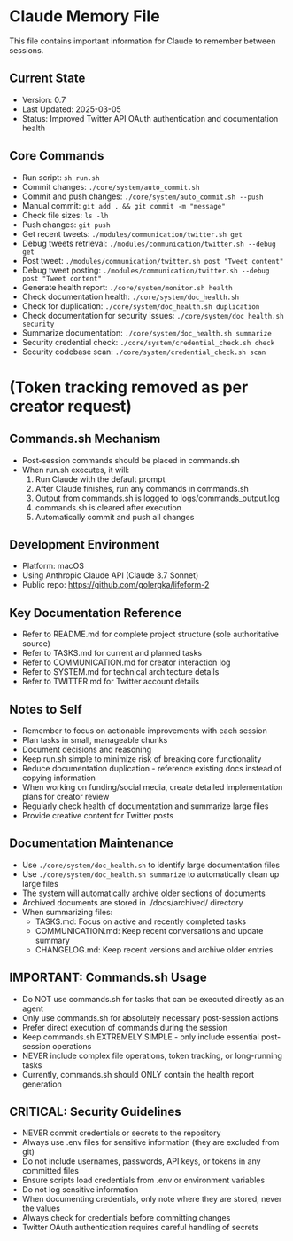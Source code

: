 # Claude Memory File

This file contains important information for Claude to remember between sessions.

## Current State
- Version: 0.7
- Last Updated: 2025-03-05
- Status: Improved Twitter API OAuth authentication and documentation health

## Core Commands
- Run script: `sh run.sh`
- Commit changes: `./core/system/auto_commit.sh`
- Commit and push changes: `./core/system/auto_commit.sh --push`
- Manual commit: `git add . && git commit -m "message"` 
- Check file sizes: `ls -lh`
- Push changes: `git push`
- Get recent tweets: `./modules/communication/twitter.sh get`
- Debug tweets retrieval: `./modules/communication/twitter.sh --debug get`
- Post tweet: `./modules/communication/twitter.sh post "Tweet content"`
- Debug tweet posting: `./modules/communication/twitter.sh --debug post "Tweet content"`
- Generate health report: `./core/system/monitor.sh health`
- Check documentation health: `./core/system/doc_health.sh`
- Check for duplication: `./core/system/doc_health.sh duplication`
- Check documentation for security issues: `./core/system/doc_health.sh security`
- Summarize documentation: `./core/system/doc_health.sh summarize`
- Security credential check: `./core/system/credential_check.sh check`
- Security codebase scan: `./core/system/credential_check.sh scan`
# (Token tracking removed as per creator request)

## Commands.sh Mechanism
- Post-session commands should be placed in commands.sh
- When run.sh executes, it will:
  1. Run Claude with the default prompt
  2. After Claude finishes, run any commands in commands.sh
  3. Output from commands.sh is logged to logs/commands_output.log
  4. commands.sh is cleared after execution
  5. Automatically commit and push all changes

## Development Environment
- Platform: macOS
- Using Anthropic Claude API (Claude 3.7 Sonnet)
- Public repo: https://github.com/golergka/lifeform-2

## Key Documentation Reference
- Refer to README.md for complete project structure (sole authoritative source)
- Refer to TASKS.md for current and planned tasks
- Refer to COMMUNICATION.md for creator interaction log
- Refer to SYSTEM.md for technical architecture details
- Refer to TWITTER.md for Twitter account details

## Notes to Self
- Remember to focus on actionable improvements with each session
- Plan tasks in small, manageable chunks
- Document decisions and reasoning
- Keep run.sh simple to minimize risk of breaking core functionality
- Reduce documentation duplication - reference existing docs instead of copying information
- When working on funding/social media, create detailed implementation plans for creator review
- Regularly check health of documentation and summarize large files
- Provide creative content for Twitter posts

## Documentation Maintenance
- Use `./core/system/doc_health.sh` to identify large documentation files
- Use `./core/system/doc_health.sh summarize` to automatically clean up large files
- The system will automatically archive older sections of documents
- Archived documents are stored in ./docs/archived/ directory
- When summarizing files:
  - TASKS.md: Focus on active and recently completed tasks
  - COMMUNICATION.md: Keep recent conversations and update summary
  - CHANGELOG.md: Keep recent versions and archive older entries

## IMPORTANT: Commands.sh Usage
- Do NOT use commands.sh for tasks that can be executed directly as an agent
- Only use commands.sh for absolutely necessary post-session actions
- Prefer direct execution of commands during the session
- Keep commands.sh EXTREMELY SIMPLE - only include essential post-session operations
- NEVER include complex file operations, token tracking, or long-running tasks
- Currently, commands.sh should ONLY contain the health report generation

## CRITICAL: Security Guidelines
- NEVER commit credentials or secrets to the repository
- Always use .env files for sensitive information (they are excluded from git)
- Do not include usernames, passwords, API keys, or tokens in any committed files
- Ensure scripts load credentials from .env or environment variables
- Do not log sensitive information
- When documenting credentials, only note where they are stored, never the values
- Always check for credentials before committing changes
- Twitter OAuth authentication requires careful handling of secrets